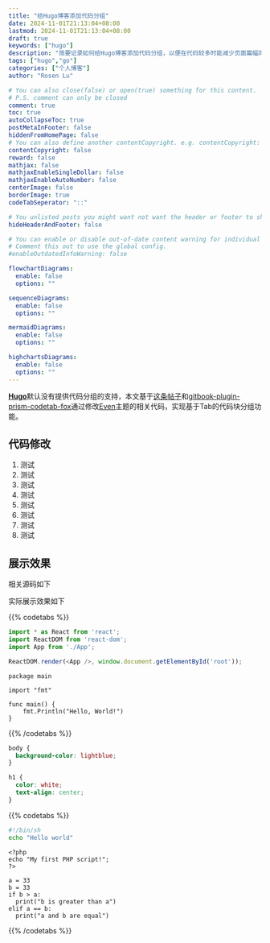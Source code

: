 ```yaml
---
title: "给Hugo博客添加代码分组"
date: 2024-11-01T21:13:04+08:00
lastmod: 2024-11-01T21:13:04+08:00
draft: true
keywords: ["hugo"]
description: "简要记录如何给Hugo博客添加代码分组，以便在代码较多时能减少页面篇幅同时便于阅读"
tags: ["hugo","go"]
categories: ["个人博客"]
author: "Rosen Lu"

# You can also close(false) or open(true) something for this content.
# P.S. comment can only be closed
comment: true
toc: true
autoCollapseToc: true
postMetaInFooter: false
hiddenFromHomePage: false
# You can also define another contentCopyright. e.g. contentCopyright: "This is another copyright."
contentCopyright: false
reward: false
mathjax: false
mathjaxEnableSingleDollar: false
mathjaxEnableAutoNumber: false
centerImage: false
borderImage: true
codeTabSeperator: "::"

# You unlisted posts you might want not want the header or footer to show
hideHeaderAndFooter: false

# You can enable or disable out-of-date content warning for individual post.
# Comment this out to use the global config.
#enableOutdatedInfoWarning: false

flowchartDiagrams:
  enable: false
  options: ""

sequenceDiagrams: 
  enable: false
  options: ""

mermaidDiagrams: 
  enable: false
  options: ""

highchartsDiagrams: 
  enable: false
  options: ""
---
```


[**Hugo**](https://gohugo.io/)默认没有提供代码分组的支持，本文基于[这条帖子](https://discourse.gohugo.io/t/code-tabs-widget/975)和[gitbook-plugin-prism-codetab-fox](https://github.com/gitbook-plugin-fox/gitbook-plugin-prism-codetab-fox)通过修改[Even](https://github.com/olOwOlo/hugo-theme-even)主题的相关代码，实现基于Tab的代码块分组功能。

<!--more-->

## 代码修改

1. 测试
2. 测试
3. 测试
4. 测试
5. 测试
6. 测试
7. 测试
8. 测试

## 展示效果

相关源码如下

实际展示效果如下

 {{% codetabs %}}   

```javascript
import * as React from 'react';
import ReactDOM from 'react-dom';
import App from './App';

ReactDOM.render(<App />, window.document.getElementById('root'));
```

```go::Go语言编程
package main

import "fmt"

func main() {
    fmt.Println("Hello, World!")
}
```

{{% /codetabs %}}

```css
body {
  background-color: lightblue;
}

h1 {
  color: white;
  text-align: center;
}
```

 {{% codetabs %}}   

```bash
#!/bin/sh
echo "Hello world"
```

```php::世界上最好的语言
<?php
echo "My first PHP script!";
?>
```

```python::大模型的首选
a = 33
b = 33
if b > a:
  print("b is greater than a")
elif a == b:
  print("a and b are equal")
```

{{% /codetabs %}}